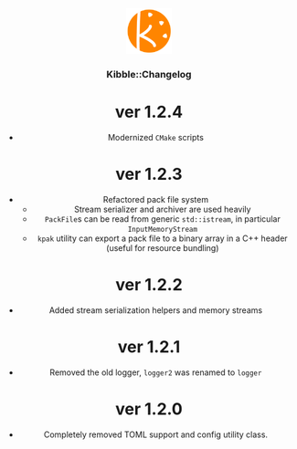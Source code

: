 <!-- PROJECT LOGO -->
<br />
<div align="center">
  <a href="https://github.com/ndoxx/kibble">
    <img src="docs/img/logo.png" alt="Logo" width="80" height="80">
  </a>

<h3 align="center">Kibble::Changelog</h3>


# ver 1.2.4

- Modernized `CMake` scripts

# ver 1.2.3

- Refactored pack file system
  - Stream serializer and archiver are used heavily
  - `PackFile`s can be read from generic `std::istream`, in particular `InputMemoryStream`
  - `kpak` utility can export a pack file to a binary array in a C++ header (useful for resource bundling)

# ver 1.2.2

- Added stream serialization helpers and memory streams

# ver 1.2.1

- Removed the old logger, `logger2` was renamed to `logger`

# ver 1.2.0

- Completely removed TOML support and config utility class.